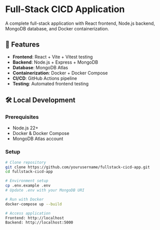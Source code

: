 # Full-Stack CICD Application

A complete full-stack application with React frontend, Node.js backend, MongoDB database, and Docker containerization.

## 🚀 Features

- **Frontend**: React + Vite + Vitest testing
- **Backend**: Node.js + Express + MongoDB
- **Database**: MongoDB Atlas
- **Containerization**: Docker + Docker Compose
- **CI/CD**: GitHub Actions pipeline
- **Testing**: Automated frontend testing

## 🛠️ Local Development

### Prerequisites
- Node.js 22+
- Docker & Docker Compose
- MongoDB Atlas account

### Setup
```bash
# Clone repository
git clone https://github.com/yourusername/fullstack-cicd-app.git
cd fullstack-cicd-app

# Environment setup
cp .env.example .env
# Update .env with your MongoDB URI

# Run with Docker
docker-compose up --build

# Access application
Frontend: http://localhost
Backend: http://localhost:5000